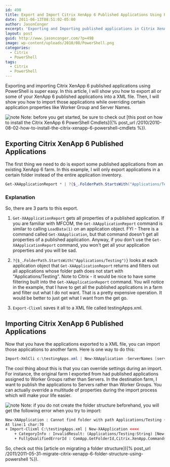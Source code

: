 ```yaml
---
id: 498
title: Export and Import Citrix XenApp 6 Published Applications Using PowerShell
date: 2011-06-13T08:51:02-05:00
author: JasonConger
excerpt: 'Exporting and Importing published applications in Citrix XenApp used to be a tedious process.  Now, thanks to XenApp PowerShell Cmdlets, this process is much easier and more flexible.  No uber scripting skills needed.'
layout: post
guid: http://www.jasonconger.com/?p=498
image: wp-content/uploads/2010/08/PowerShell.png
categories:
  - Citrix
  - PowerShell
tags:
  - Citrix
  - PowerShell
---
```

Exporting and importing Citrix XenApp 6 published applications using PowerShell is super easy.  In this article, I will show you how to export all or some of your XenApp 6 published applications into a XML file.  Then, I will show you how to import those applications while overriding certain application properties like Worker Group and Server Names.

<img src="http://www.jasonconger.com/images/articleImages/Note.png" alt="note" /> Note: before you get started, be sure to check out [this post on how to install the Citrix XenApp 6 PowerShell Cmdlets]({% post_url /2010/2010-08-02-how-to-install-the-citrix-xenapp-6-powershell-cmdlets %}).

<h2>Exporting Citrix XenApp 6 Published Applications</h2>
The first thing we need to do is export some published applications from an existing XenApp 6 farm.  In this example, I will only export applications in a certain folder instead of the entire application inventory.

```powershell
Get-XAApplicationReport * | ?{$_.FolderPath.StartsWith("Applications/Testing")} | Export-Clixml c:\testingApps.xml
```

<h3>Explanation</h3>
So, there are 3 parts to this export.

  1. `Get-XAApplicationReport` gets all properties of a published application.  If you are familiar with MFCOM, the `Get-XAApplicationReport` command is similar to calling `LoadData(1)` on an application object.
  FYI - There is a command called `Get-XAApplication`, but that command doesn't get all properties of a published application.
  Anyway, if you don't use the `Get-XAApplicationReport` command, you won't get all your application properties and you will be sad.
  
  2. `?{$_.FolderPath.StartsWith("Applications/Testing")}` looks at each application object that `Get-XAApplicationReport` returns and filters out all applications whose folder path does not start with "Applications/Testing".
  Note to Citrix - it would be nice to have some filtering built into the `Get-XAApplicationReport` command.  You will notice in the example, that I have to get all the published applications in a farm and filter out what I do not want.  That is a pretty expensive operation.  It would be better to just get what I want from the get go.
  
  3. `Export-Clixml` saves it all to a XML file called testingApps.xml.

<h2>Importing Citrix XenApp 6 Published Applications</h2>
Now that you have the applications exported to a XML file, you can import those applications to another farm.       Here is one way to do this:

```powershell
Import-XmlCli c:\testingApps.xml | New-XAApplication -ServerNames [servers] -WorkerGroupNames $null
```

The cool thing about this is that you can override settings during an import.  For instance, the original farm I exported from had published applications assigned to Worker Groups rather than Servers.  In the destination farm, I want to publish the applications to Servers rather than Worker Groups.  You can actually override a multitude of properties during the import process which will make your life easier.

<img src="http://www.jasonconger.com/images/articleImages/Note.png" alt="note" /> Note: if you do not create the folder structure beforehand, you will get the following error when you try to import:

```xml
New-XAApplication : Cannot find folder with path Applications/Testing (0x80160001)
At line:1 char:70
+ Import-Clixml C:\testingApps.xml | New-XAApplication <<<<
    + CategoryInfo : InvalidResult: (Applications/Testing:String) [New-XAApplication], CitrixException
    + FullyQualifiedErrorId : ComApp.GetFolderId,Citrix.XenApp.Commands.NewAppCmdlet
```

So, check out this [article on migrating a folder structure]({% post_url /2011/2011-05-31-migrate-citrix-xenapp-6-folder-structure-using-powershell %}).